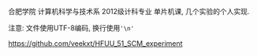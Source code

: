 
合肥学院 计算机科学与技术系 2012级计科专业 单片机课, 几个实验的个人实现.

注意: 文件使用UTF-8编码, 换行使用`'\n'`

https://github.com/veekxt/HFUU_51_SCM_experiment
